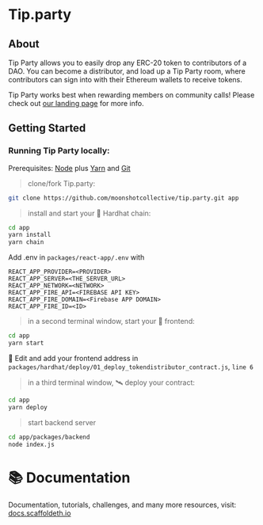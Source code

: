 # Tip.party

## About
Tip Party allows you to easily drop any ERC-20 token to contributors of a DAO. You can become a distributor, and load up a Tip Party room, where contributors can sign into with their Ethereum wallets to receive tokens.

Tip Party works best when rewarding members on community calls! Please check out [our landing page](https://tip.party) for more info. 

## Getting Started

### Running Tip Party locally:

Prerequisites: [Node](https://nodejs.org/en/download/) plus [Yarn](https://classic.yarnpkg.com/en/docs/install/) and [Git](https://git-scm.com/downloads)

> clone/fork Tip.party:

```bash
git clone https://github.com/moonshotcollective/tip.party.git app
```

> install and start your 👷‍ Hardhat chain:

```bash
cd app
yarn install
yarn chain
```

Add .env in `packages/react-app/.env` with 
```
REACT_APP_PROVIDER=<PROVIDER>
REACT_APP_SERVER=<THE_SERVER_URL>
REACT_APP_NETWORK=<NETWORK>
REACT_APP_FIRE_API=<FIREBASE API KEY>
REACT_APP_FIRE_DOMAIN=<Firebase APP DOMAIN>
REACT_APP_FIRE_ID=<ID>
```

> in a second terminal window, start your 📱 frontend:

```bash
cd app
yarn start
```

📝 Edit and add your frontend address in `packages/hardhat/deploy/01_deploy_tokendistributor_contract.js`, `line 6`

> in a third terminal window, 🛰 deploy your contract:

```bash
cd app
yarn deploy
```

> start backend server

```bash
cd app/packages/backend
node index.js 
```


# 📚 Documentation

Documentation, tutorials, challenges, and many more resources, visit: [docs.scaffoldeth.io](https://docs.scaffoldeth.io)
